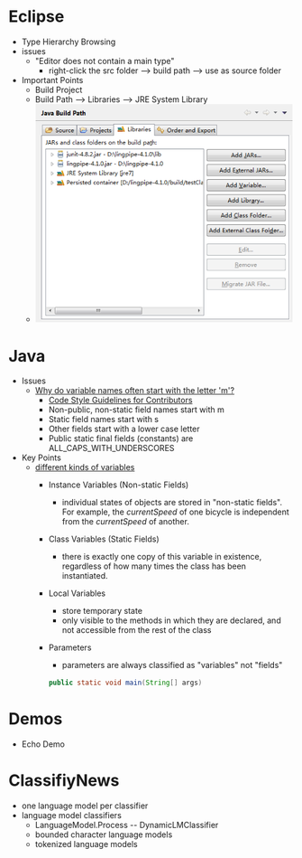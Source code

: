Eclipse
===
* Type Hierarchy Browsing
* issues
	* "Editor does not contain a main type"
		* right-click the src folder --> build path --> use as source folder
* Important Points
	* Build Project
	* Build Path --> Libraries --> JRE System Library
	* ![](images/Java_build_path.png)

Java
===
* Issues
	* [Why do variable names often start with the letter 'm'?](http://stackoverflow.com/questions/4237469/why-do-variable-names-often-start-with-the-letter-m)
		* [Code Style Guidelines for Contributors](http://source.android.com/source/code-style.html#follow-field-naming-conventions)
		* Non-public, non-static field names start with m
		* Static field names start with s
		* Other fields start with a lower case letter
		* Public static final fields (constants) are ALL_CAPS_WITH_UNDERSCORES
* Key Points
	* [different kinds of variables](http://docs.oracle.com/javase/tutorial/java/nutsandbolts/variables.html)
		* Instance Variables (Non-static Fields)
			* individual states of objects are stored in "non-static fields". For example, the _currentSpeed_ of one bicycle is independent from the _currentSpeed_ of another.
		* Class Variables (Static Fields)
			* there is exactly one copy of this variable in existence, regardless of how many times the class has been instantiated. 
		* Local Variables
			* store temporary state
			* only visible to the methods in which they are declared, and not accessible from the rest of the class
		* Parameters
			* parameters are always classified as "variables" not "fields"
			
			```java
			public static void main(String[] args)
			```

Demos
===
* Echo Demo

ClassifiyNews
===
* one language model per classifier
* language model classifiers
	* LanguageModel.Process -- DynamicLMClassifier
	* bounded character language models
	* tokenized language models

